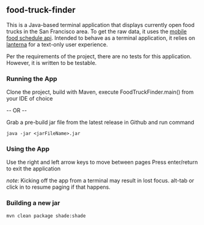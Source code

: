 food-truck-finder
-----------------

This is a Java-based terminal application that displays currently open food trucks in the San Francisco area. To get the raw data, it uses the [mobile food schedule api](https://dev.socrata.com/foundry/data.sfgov.org/bbb8-hzi6). Intended to behave as a terminal application, it relies on [lanterna](https://github.com/mabe02/lanterna) for a text-only user experience.


Per the requirements of the project, there are no tests for this application. However, it is written to be testable.

### Running the App
Clone the project, build with Maven, execute FoodTruckFinder.main() from your IDE of choice

-- OR --

Grab a pre-build jar file from the latest release in Github and run command

    java -jar <jarFileName>.jar

### Using the App

Use the right and left arrow keys to move between pages
Press enter/return to exit the application


*note*: Kicking off the app from a terminal may result in lost focus. alt-tab or click in to resume paging if that happens.


### Building a new jar

    mvn clean package shade:shade
